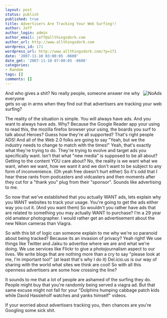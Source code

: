 ```yaml
---
layout: post
status: publish
published: true
title: Advertisers Are Tracking Your Web Surfing!!
author: Jeff
author_login: admin
author_email: jeff@allthingsdork.com
author_url: http://www.allthingsdork.com
wordpress_id: 171
wordpress_url: http://www.allthingsdork.com/?p=171
date: '2007-11-10 03:00:05 -0600'
date_gmt: '2007-11-10 07:00:05 -0600'
categories:
- Random
tags: []
comments: []
---
```

<p><a href='http://www.allthingsdork.com/wp-content/uploads/2007/11/600px-no_adssvg.png' title='NoAds'><img src='http://www.allthingsdork.com/wp-content/uploads/2007/11/600px-no_adssvg.png' alt='NoAds' align="right" class="right" /></a></p>
<p>And who gives a shit? No really people, someone answer me why everyone<br />
gets so up in arms when they find out that advertisers are tracking your web surfing?</p>
<p>The reality of the situation is simple. You will always have ads. And you want to always have ads. Why? Because the Google Reader app your using to read this, the mozilla firefox browser your using, the boards you surf to talk about Heroes? Guess how they're all supported? That's right people ADS! And all of the Web 2.0 folks are going to say "Yeah, but we the industry needs to change to match with the times!" Yeah, that's exactly what they're trying to do. They're trying to evolve and target ads you specifically want. Isn't that what "new media" is supposed to be all about? Getting to the content YOU care about? No, the reality is we want what we want, when we want, how we want it and we don't want to be subject to any form of inconvenience. (Oh yeah free doesn't hurt either) So it's odd that I hear these rants from podcasters and vidcasters and then moments after they cut for a "thank you" plug from their "sponsor". Sounds like advertising to me.</p>
<p>So now that we've established that you actually WANT ads, lets explain why you WANT websites to track your usage. You're going to get the ads either way you cut it. (And you want them) So wouldn't you rather have ads that are related to something you may actually WANT to purchase? I'm a 29 year old amateur photographer. I would rather get an advertisement about the new Nikon cameras than Viagra. </p>
<p>So with this bit of logic can someone explain to me why we're so paranoid about being tracked? Because its an invasion of privacy? Yeah right! We use things like Twitter and Jaiku to advertise where we are and what we're doing. We use services like Flickr to give a photojournalism aspect to our lives. We write blogs that are nothing more than a cry to say "please look at me, I'm important too!" (at least that's why I do it) Del.icio.us is our way of sharing with the world what sites we think are cool! So with all this openness advertisers are some how crossing the line?</p>
<p>It sounds to me that a lot of people are ashamed of the surfing they do. People might buy that you're randomly being served a viagra ad. But that same excuse might not fall for your "Dolphins humping cabbage patch kids while David Hassleholf watches and yanks himself" videos. </p>
<p>If your worried about advertisers tracking you, then chances are you're Googling some sick shit.</p>
